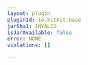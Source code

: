 ```yaml
---
layout: plugin
pluginId: io.kitkit.base
jarSha1: INVALID
isJarAvailable: false
error: NONE
violations: []

---
```


